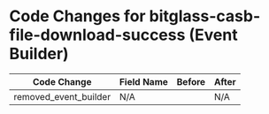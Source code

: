 # Code Changes for bitglass-casb-file-download-success (Event Builder)

| Code Change | Field Name | Before | After |
|-------------|------------|--------|-------|
| removed_event_builder | N/A |  | N/A |